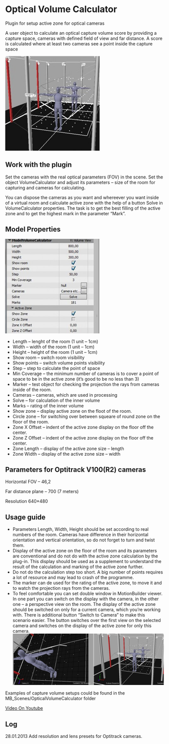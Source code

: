 # Optical Volume Calculator

Plugin for setup active zone for optical cameras

A user object to calculate an optical capture volume score by providing a capture space, cameras with defined field of view and far distance. A score is calculated where at least two cameras see a point inside the capture space

![opticalVolumeCalculator](VolumeCalculator_volume.jpg)

## Work with the plugin
Set the cameras with the real optical parameters (FOV) in the scene. Set the object VolumeCalculator and adjust its parameters – size of the room for capturing and cameras for calculating.

You can dispose the cameras as you want and whereever you want inside of a virtual room and calculate active zone with the help of a button Solve in VolumeCalculator properties. The task is to get the best filling of the active zone and to get the highest mark in the  parameter “Mark”.

## Model Properties
![opticalVolumeProperties](VolumeCalculator_properties.jpg)

- Length – lenght of the room (1 unit – 1cm)
- Width – width of the room (1 unit – 1cm)
- Height – height of the room (1 unit – 1cm)
- Show room – switch room visibility
- Show points – switch volume points visibility
- Step – step to calculate the point of space
- Min Coverage – the minimum number of cameras is to cover a point of space to be in the active zone (it’s good to be no less than 3)
- Marker – test object for checking the projection the rays from cameras inside of the room.
- Cameras – cameras, which are used in processing
- Solve – for calculation of the inner volume
- Marks – rating of the inner volume
- Show zone – display active zone on the floot of the room.
- Circle zone – for switching over between squeare of round zone on the floor of the room.
- Zone X Offset – indent of the active zone display on the floor off the center.
- Zone Z Offset – indent of the active zone display on the floor off the center.
- Zone Length – display of the active zone size – length
- Zone Width – display of the active zone size – width

## Parameters for Optitrack V100(R2) cameras
Horizontal FOV – 46,2

Far distance plane – 700 (7 meters)

Resolution 640×480

## Usage guide
- Parameters Length, Width, Height should be set according to real numbers of the room. Cameras have difference in their horizontal orientation and vertical orientation, so do not forget to turn and twist them.
- Display of the active zone on the floor of the room and its parameters are conventional and do not do with the active zone calculation by the plug-in. This display should be used as a supplement to understand the result of the calculation and marking of the active zone further.
- Do not do the calculation step too short. A big number of points requires a lot of resource and may lead to crash of the programme.
- The marker can de used for the rating of the active zone, to move it and to watch the projection rays from the cameras.
- To feel comfortable you can set double window in MotionBuilder viewer. In one part you can switch on the display with the camera, in the other one – a perspective view on the room. The display of the active zone should be switched on only for a current camera, which you’re working with. There is additional button “Switch to Camera” to make this scenario easier. The button switches over the first view on the selected camera and switches on the display of the active zone for only this camera.
![volumeCalculateInWork](VolumeCalculator_inwork.jpg)

Examples of capture volume setups could be found in the MB_Scenes/OpticalVolumeCalculator folder

[Video On Youtube](https://youtu.be/DlW6bF2QhM8?si=fjI9PwNVj5SfvSsY)

## Log

28.01.2013 Add resolution and lens presets for Optitrack cameras.